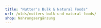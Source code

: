 ```yaml
---
title: "Nutter's Bulk & Natural Foods"
url: /olds/nutters-bulk-und-natural-foods/
shop: Nahrungsergänzung
---
```

